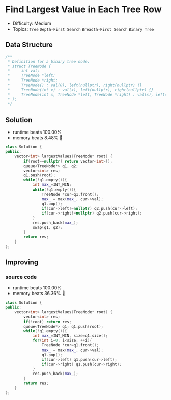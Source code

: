 # Find Largest Value in Each Tree Row
- Difficulty: Medium
- Topics: `Tree` `Depth-First Search` `Breadth-First Search` `Binary Tree`

## Data Structure
``` cpp
/**
 * Definition for a binary tree node.
 * struct TreeNode {
 *     int val;
 *     TreeNode *left;
 *     TreeNode *right;
 *     TreeNode() : val(0), left(nullptr), right(nullptr) {}
 *     TreeNode(int x) : val(x), left(nullptr), right(nullptr) {}
 *     TreeNode(int x, TreeNode *left, TreeNode *right) : val(x), left(left), right(right) {}
 * };
 */
```

## Solution
- runtime beats 100.00%
- memory beats 8.48% 🤮
``` cpp
class Solution {
public:
    vector<int> largestValues(TreeNode* root) {
        if(root==nullptr) return vector<int>();
        queue<TreeNode*> q1, q2;
        vector<int> res;
        q1.push(root);
        while(!q1.empty()){
            int max_=INT_MIN;
            while(!q1.empty()){
                TreeNode *cur=q1.front();
                max_ = max(max_, cur->val);
                q1.pop();
                if(cur->left!=nullptr) q2.push(cur->left);
                if(cur->right!=nullptr) q2.push(cur->right);
            }
            res.push_back(max_);
            swap(q1, q2);
        }
        return res;
    }
};
```

## Improving
### source code
- runtime beats 100.00%
- memory beats 36.36% 🤨
``` cpp
class Solution {
public:
    vector<int> largestValues(TreeNode* root) {
        vector<int> res;
        if(!root) return res;
        queue<TreeNode*> q1; q1.push(root);
        while(!q1.empty()){
            int max_=INT_MIN, size=q1.size();
            for(int i=0; i<size; ++i){
                TreeNode *cur=q1.front();
                max_ = max(max_, cur->val);
                q1.pop();
                if(cur->left) q1.push(cur->left);
                if(cur->right) q1.push(cur->right);
            }
            res.push_back(max_);
        }
        return res;
    }
};
```